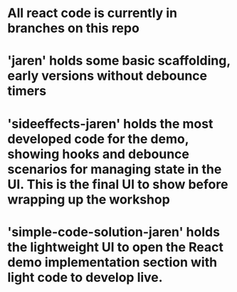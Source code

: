 # All react code is currently in branches on this repo

# 'jaren' holds some basic scaffolding, early versions without debounce timers

# 'sideeffects-jaren' holds the most developed code for the demo, showing hooks and debounce scenarios for managing state in the UI. This is the final UI to show before wrapping up the workshop

# 'simple-code-solution-jaren' holds the lightweight UI to open the React demo implementation section with light code to develop live.
